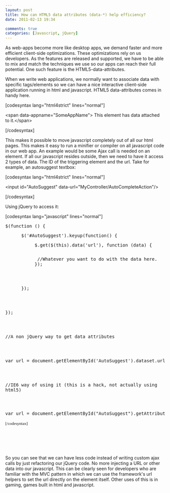 ```yaml
---
layout: post
title: How can HTML5 data attributes (data-*) help efficiency?
date: 2011-02-13 19:34

comments: true
categories: [Javascript, jQuery]
---
```

As web-apps become more like desktop apps, we demand faster and more efficient client-side optimizations. These optimizations rely on us developers. As the features are released and supported, we have to be able to mix and match the techniques we use so our apps can reach their full potential. One such feature is the HTML5-data-attributes.

When we write web applications, we normally want to associate data with specific tags/elements so we can have a nice interactive client-side application running in html and javascript. HTML5 data-attributes comes in handy here.

[codesyntax lang="html4strict" lines="normal"]

&lt;span data-appname="SomeAppName"&gt; This element has data attached to it.&lt;/span&gt;

[/codesyntax]

This makes it possible to move javascript completely out of all our html pages. This makes it easy to run a minifier or compiler on all javascript code in our web app. An example would be some Ajax call is needed on an element. If all our javascript resides outside, then we need to have it access 2 types of data. The ID of the triggering element and the url. Take for example, an autosuggest textbox:

[codesyntax lang="html4strict" lines="normal"]

&lt;input id="AutoSuggest" data-url="MyController/AutoCompleteAction"/&gt;

[/codesyntax]

Using jQuery to access it:

[codesyntax lang="javascript" lines="normal"]
<pre>$(function () {</pre>
<pre>      $('#AutoSuggest').keyup(function() {</pre>
<pre>           $.get($(this).data('url'), function (data) {
<pre>
<pre>            //Whatever you want to do with the data here.
           });</pre>
<pre>      });</pre>
<pre>});</pre>
<pre>//A non jQuery way to get data attributes</pre>
<pre>var url = document.getElementById('AutoSuggest').dataset.url;</pre>
//IE6 way of using it (this is a hack, not actually using html5)</pre>
<pre>var url = <span style="font-family: monospace;">document.getElementById("AutoSuggest").getAttribute("data-url");</span>
<pre><span style="font-family: Georgia, 'Times New Roman', 'Bitstream Charter', Times, serif; font-size: 13px; line-height: 19px; white-space: normal;">[/codesyntax]</span></pre>
</pre>
</pre>
So you can see that we can have less code instead of writing custom ajax calls by just refactoring our jQuery code. No more injecting a URL or other data into our javascript. This can be clearly seen for developers who are familiar with the MVC pattern in which we can use the framework's url helpers to set the url directly on the element itself. Other uses of this is in gaming, games built in html and javascript.
